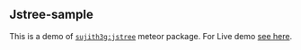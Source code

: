 Jstree-sample
--------------

This is a demo of [`sujith3g:jstree`](https://atmospherejs.com/sujith3g/jstree) meteor package. For Live demo [see here](http://jstree.meteor.com/).
